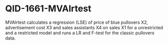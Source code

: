 # QID-1661-MVAlrtest
MVAlrtest calculates a regression (LSE) of price of blue pullovers X2, advertisement cost X3 and sales assistants X4 on sales X1 for a unrestricted and a restricted model and runs a LR and F-test for the classic pullovers data.
